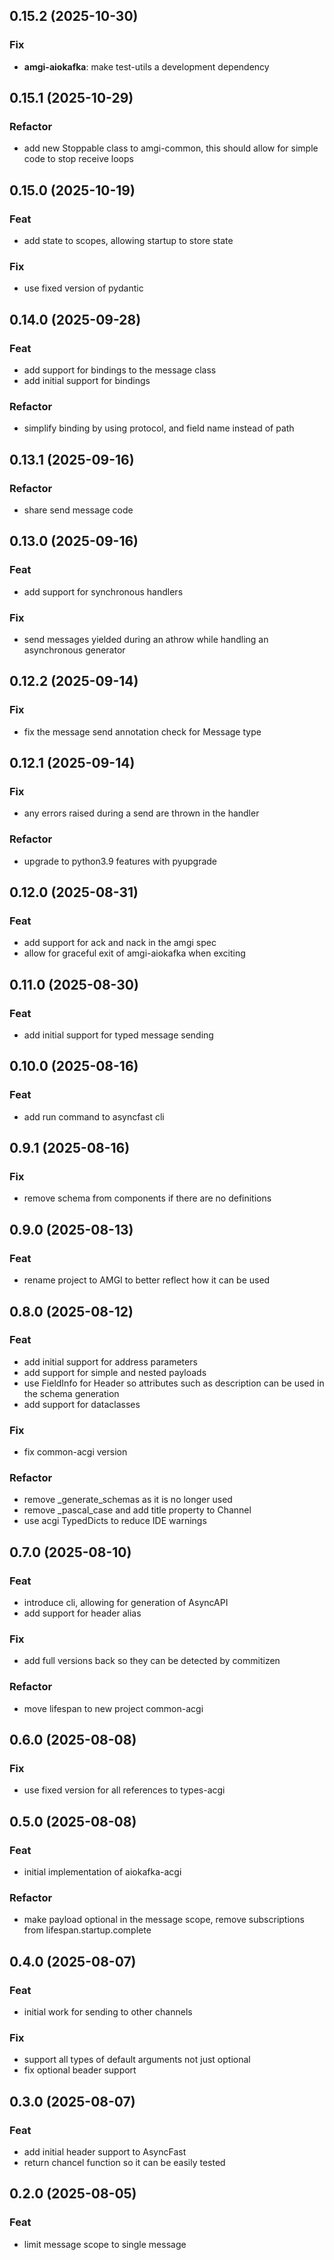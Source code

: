 ## 0.15.2 (2025-10-30)

### Fix

- **amgi-aiokafka**: make test-utils a development dependency

## 0.15.1 (2025-10-29)

### Refactor

- add new Stoppable class to amgi-common, this should allow for simple code to stop receive loops

## 0.15.0 (2025-10-19)

### Feat

- add state to scopes, allowing startup to store state

### Fix

- use fixed version of pydantic

## 0.14.0 (2025-09-28)

### Feat

- add support for bindings to the message class
- add initial support for bindings

### Refactor

- simplify binding by using protocol, and field name instead of path

## 0.13.1 (2025-09-16)

### Refactor

- share send message code

## 0.13.0 (2025-09-16)

### Feat

- add support for synchronous handlers

### Fix

- send messages yielded during an athrow while handling an asynchronous generator

## 0.12.2 (2025-09-14)

### Fix

- fix the message send annotation check for Message type

## 0.12.1 (2025-09-14)

### Fix

- any errors raised during a send are thrown in the handler

### Refactor

- upgrade to python3.9 features with pyupgrade

## 0.12.0 (2025-08-31)

### Feat

- add support for ack and nack in the amgi spec
- allow for graceful exit of amgi-aiokafka when exciting

## 0.11.0 (2025-08-30)

### Feat

- add initial support for typed message sending

## 0.10.0 (2025-08-16)

### Feat

- add run command to asyncfast cli

## 0.9.1 (2025-08-16)

### Fix

- remove schema from components if there are no definitions

## 0.9.0 (2025-08-13)

### Feat

- rename project to AMGI to better reflect how it can be used

## 0.8.0 (2025-08-12)

### Feat

- add initial support for address parameters
- add support for simple and nested payloads
- use FieldInfo for Header so attributes such as description can be used in the schema generation
- add support for dataclasses

### Fix

- fix common-acgi version

### Refactor

- remove \_generate_schemas as it is no longer used
- remove \_pascal_case and add title property to Channel
- use acgi TypedDicts to reduce IDE warnings

## 0.7.0 (2025-08-10)

### Feat

- introduce cli, allowing for generation of AsyncAPI
- add support for header alias

### Fix

- add full versions back so they can be detected by commitizen

### Refactor

- move lifespan to new project common-acgi

## 0.6.0 (2025-08-08)

### Fix

- use fixed version for all references to types-acgi

## 0.5.0 (2025-08-08)

### Feat

- initial implementation of aiokafka-acgi

### Refactor

- make payload optional in the message scope, remove subscriptions from lifespan.startup.complete

## 0.4.0 (2025-08-07)

### Feat

- initial work for sending to other channels

### Fix

- support all types of default arguments not just optional
- fix optional beader support

## 0.3.0 (2025-08-07)

### Feat

- add initial header support to AsyncFast
- return chancel function so it can be easily tested

## 0.2.0 (2025-08-05)

### Feat

- limit message scope to single message
